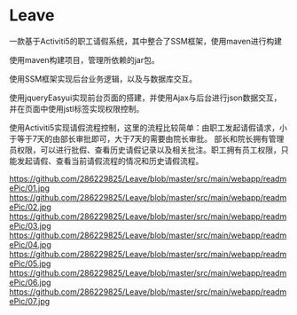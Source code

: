 # Leave
一款基于Activiti5的职工请假系统，其中整合了SSM框架，使用maven进行构建

使用maven构建项目，管理所依赖的jar包。

使用SSM框架实现后台业务逻辑，以及与数据库交互。

使用jqueryEasyui实现前台页面的搭建，并使用Ajax与后台进行json数据交互，并在页面中使用jstl标签实现权限控制。

使用Activiti5实现请假流程控制，这里的流程比较简单：由职工发起请假请求，小于等于7天的由部长审批即可，大于7天的需要由院长审批。
部长和院长拥有管理员权限，可以进行批假、查看历史请假记录以及相关批注。职工拥有员工权限，只能发起请假、查看当前请假流程的情况和历史请假流程。

https://github.com/286229825/Leave/blob/master/src/main/webapp/readmePic/01.jpg
https://github.com/286229825/Leave/blob/master/src/main/webapp/readmePic/02.jpg
https://github.com/286229825/Leave/blob/master/src/main/webapp/readmePic/03.jpg
https://github.com/286229825/Leave/blob/master/src/main/webapp/readmePic/04.jpg
https://github.com/286229825/Leave/blob/master/src/main/webapp/readmePic/05.jpg
https://github.com/286229825/Leave/blob/master/src/main/webapp/readmePic/06.jpg
https://github.com/286229825/Leave/blob/master/src/main/webapp/readmePic/07.jpg
